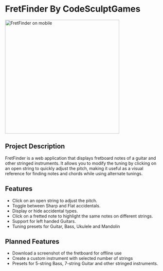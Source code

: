 # FretFinder By CodeSculptGames

<img width="375" alt="FretFinder on mobile" src="https://user-images.githubusercontent.com/19372021/229829644-0159aa4d-b8a8-4a8b-9cbb-d6cb3bf1beaf.png">

## Project Description

FretFinder is a web application that displays fretboard notes of a guitar and other stringed instruments. It allows you to modify the tuning by clicking on an open string to quickly adjust the pitch, making it useful as a visual reference for finding notes and chords while using alternate tunings.

## Features

- Click on an open string to adjust the pitch.
- Toggle between Sharp and Flat accidentals.
- Display or hide accidental types.
- Click on a fretted note to highlight the same notes on different strings.
- Support for left handed Guitars.
- Tuning presets for Guitar, Bass, Ukulele and Mandolin

## Planned Features

- Download a screenshot of the fretboard for offline use
- Create a custom instrument with selected number of strings
- Presets for 5-string Bass, 7-string Guitar and other stringed instruments.

